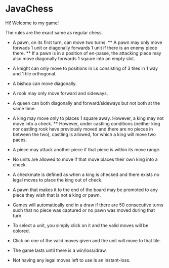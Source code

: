 # JavaChess

Hi! Welcome to my game! 

The rules are the exact same as regular chess.
* A pawn, on its first turn, can move two turns. 
** A pawn may only move forwads 1 unit or diagonally forwards 1 unit if there is an enemy piece there. 
** If a pawn is in a position of en-passe, the attacking piece may also move diagonally forwards 1 sqaure into an empty slot.
* A knight can only move to positions in Ls consisting of 3 tiles in 1 way and 1 tile orthogonal.
* A bishop can move diagonally.
* A rook may only move forward and sideways.
* A queen can both diagonally and forward/sideways but not both at the same time. 
* A king may move only to places 1 square away. However, a king may not move into a check. 
** However, under castling conditions (neither king nor castling rook have previously moved and there are no pieces in between the two), castling is allowed, for which a king will move two paces.

* A piece may attack another piece if that piece is within its move range. 

* No units are allowed to move if that move places their own king into a check. 
* A checkmate is defined as when a king is checked and there exists no legal moves to place the king out of check. 
* A pawn that makes it to the end of the board may be promoted to any piece they wish that is not a king or pawn. 
* Games will automatically end in a draw if there are 50 consecutive turns such that no piece was captured or no pawn was moved during that turn.

* To select a unit, you simply click on it and the valid moves will be colored.
* Click on one of the valid moves given and the unit will move to that tile.

* The game lasts until there is a win/loss/draw. 
* Not having any legal moves left to use is an instant-loss.

